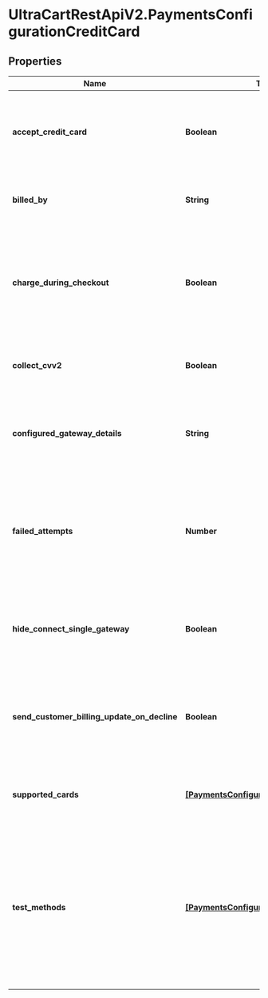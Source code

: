 # UltraCartRestApiV2.PaymentsConfigurationCreditCard

## Properties
Name | Type | Description | Notes
------------ | ------------- | ------------- | -------------
**accept_credit_card** | **Boolean** | Master flag indicating whether this merchant accepts credit card payments | [optional] 
**billed_by** | **String** | Description that appears on customer statements | [optional] 
**charge_during_checkout** | **Boolean** | If false, order will be accepted and placed into Accounts Receivable without charging card first | [optional] 
**collect_cvv2** | **Boolean** | UltraCart will require customer to enter cvv if this is true | [optional] 
**configured_gateway_details** | **String** | Human readable description of the credit card gateway currently configured | [optional] 
**failed_attempts** | **Number** | The number of failed attempts before the order is placed into Accounts Receivable for manual intervention | [optional] 
**hide_connect_single_gateway** | **Boolean** | This internal flag aids the UI in determining which buttons to show. | [optional] 
**send_customer_billing_update_on_decline** | **Boolean** | UltraCart will send customers emails to update their credit card if the card is declined | [optional] 
**supported_cards** | [**[PaymentsConfigurationCreditCardType]**](PaymentsConfigurationCreditCardType.md) | A list of credit cards the merchant wishes to accept. | [optional] 
**test_methods** | [**[PaymentsConfigurationTestMethod]**](PaymentsConfigurationTestMethod.md) | An array of test methods for placing test orders.  The cards defined here may be real or fake, but any order placed with them will be marked as Test orders | [optional] 


